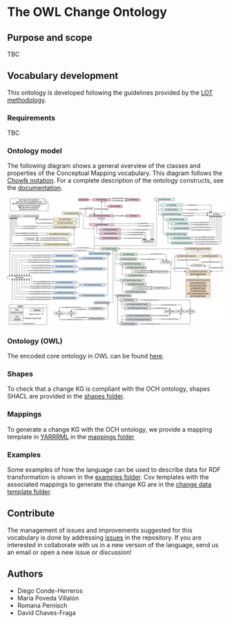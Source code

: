 # The OWL Change Ontology

## Purpose and scope

TBC


## Vocabulary development
This ontology is developed following the guidelines provided by the [LOT methodology](https://lot.linkeddata.es/). 

### Requirements
TBC

### Ontology model

The following diagram shows a general overview of the classes and properties of the Conceptual Mapping vocabulary. This diagram follows the [Chowlk notation](https://chowlk.linkeddata.es/notation.html). For a complete description of the ontology constructs, see the [documentation](http://w3id.org/def/och).

<p align="center"> 
 <img src="./diagrams/diagram.png?raw=true" alt="schema" width="950"/> 
</p>

### Ontology (OWL)
The encoded core ontology in OWL can be found [here](ontology/ontology.ttl). 

### Shapes
To check that a change KG is compliant with the OCH ontology, shapes SHACL are provided in the [shapes folder](shapes/).

### Mappings
To generate a change KG with the OCH ontology, we provide a mapping template in [YARRRML](https://w3id.org/kg-construct/yarrrml) in the [mappings folder](mappings/)

### Examples
Some examples of how the language can be used to describe data for RDF transformation is shown in the [examples folder](examples/). Csv templates with the associated mappings to generate the change KG are in the [change data template folder](change_data_template/). 

## Contribute
The management of issues and improvements suggested for this vocabulary is done by addressing [issues]() in the repository. If you are interested in collaborate with us in a new version of the language, send us an email or open a new issue or discussion!

## Authors
* Diego Conde-Herreros
* María Poveda Villalón
* Romana Pernisch
* David Chaves-Fraga
